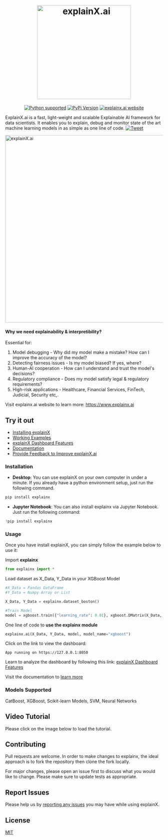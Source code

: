 <h1 align="center">
	<img width="300" src="https://i.ibb.co/yY7tfDg/Logo.jpg" alt="explainX.ai"> 
	<br>
</h1>

<p align="center">
  <a href="https://www.python.org/downloads/"><img src="https://img.shields.io/badge/python-3.6%20|%203.7|%203.8-brightgreen.svg" alt="Python supported"></a>
   <a href="https://pypi.org/project/explainx/"><img src="https://badge.fury.io/py/explainx.svg" alt="PyPi Version"></a>
  <!-- <a href="https://pypi.org/project/explainx/"><img src="https://img.shields.io/pypi/dm/explainx" alt="PyPi Downloads"></a> -->
  <a href="https://www.explainx.ai/"><img src="https://img.shields.io/website?url=https%3A%2F%2Fwww.explainx.ai%2F" alt="explainx.ai website"></a>
</p>


ExplainX.ai is a fast, light-weight and scalable Explainable AI framework for data scientists. It enables you to explain, debug and monitor state of the art machine learning models in as simple as one line of code. [![Tweet](https://img.shields.io/twitter/url/http/shields.io.svg?style=social)](https://twitter.com/intent/tweet?text=Explain%20any%20black-box%20Machine%20Learning%20model%20in%20just%20one%20line%20of%20code%21&url=https://www.explainx.ai&hashtags=xai,explainable_ai,explainable_machine_learning,trust_in_ai,transparent_ai)

<img width="600" src="https://i.ibb.co/w4SF1GJ/Group-2-1.png" alt="explainX.ai">

#### Why we need explainability & interpretibility?

Essential for:
1. Model debugging - Why did my model make a mistake? How can I improve the accuracy of the model?
2. Detecting fairness issues - Is my model biased? If yes, where?
3. Human-AI cooperation - How can I understand and trust the model's decisions?
4. Regulatory compliance - Does my model satisfy legal & regulatory requirements?
5. High-risk applications - Healthcare, Financial Services, FinTech, Judicial, Security etc,.

Visit explainx.ai website to learn more: https://www.explainx.ai     



## Try it out

* [Installing explainX](https://explainx-documentation.netlify.app/)
* [Working Examples](https://explainx-documentation.netlify.app/working-example/)
* [explainX Dashboard Features](https://explainx-documentation.netlify.app/analyze-dashboard/)
* [Documentation](https://explainx-documentation.netlify.app/)
* [Provide Feedback to Improve explainX.ai](https://forms.gle/5Q1xaHd7s6UQkRzf8)

### Installation

* **Desktop**: You can use explainX on your own computer in under a minute. If you already have a python environment setup, just run the following command.

```python
pip install explainx
```
* **Jupyter Notebook**: You can also install explainx via Jupyter Notebook. Just run the following command:

```python
!pip install explainx
```

### Usage

Once you have install explainX, you can simply follow the example below to use it:

Import **explainx**

```python
from explainx import *
```

Load dataset as X_Data, Y_Data in your XGBoost Model

```python
#X_Data = Pandas DataFrame
#Y_Data = Numpy Array or List

X_Data, Y_Data = explainx.dataset_boston()

#Train Model
model = xgboost.train({"learning_rate": 0.01}, xgboost.DMatrix(X_Data, label=Y_Data), 100)
```

One line of code to **use the explainx module**

```python
explainx.ai(X_Data, Y_Data, model, model_name="xgboost")
```

Click on the link to view the dashboard:

```jupyter
App running on https://127.0.0.1:8050
```

Learn to analyze the dashboard by following this link: [explainX Dashboard Features](https://explainx-documentation.netlify.app/analyze-dashboard/)

Visit the documentation to [learn more](https://explainx-documentation.netlify.app/)

### Models Supported
CatBoost, XGBoost, Scikit-learn Models, SVM, Neural Networks

## Video Tutorial

Please click on the image below to load the tutorial.

## Contributing
Pull requests are welcome. In order to make changes to explainx, the ideal approach is to fork the repository then clone the fork locally.

For major changes, please open an issue first to discuss what you would like to change.
Please make sure to update tests as appropriate.

## Report Issues

Please help us by [reporting any issues](https://github.com/explainX/explainx/issues/new) you may have while using explainX.

## License
[MIT](https://choosealicense.com/licenses/mit/)
